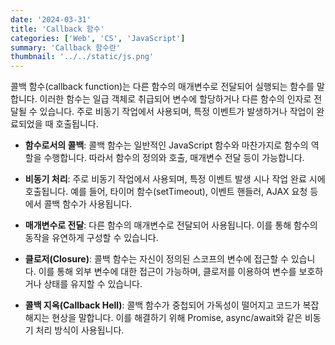 ```yaml
---
date: '2024-03-31'
title: 'Callback 함수'
categories: ['Web', 'CS', 'JavaScript']
summary: 'Callback 함수란'
thumbnail: '../../static/js.png'
---
```


콜백 함수(callback function)는 다른 함수의 매개변수로 전달되어 실행되는 함수를 말합니다. 이러한 함수는 일급 객체로 취급되어 변수에 할당하거나 다른 함수의 인자로 전달될 수 있습니다. 주로 비동기 작업에서 사용되며, 특정 이벤트가 발생하거나 작업이 완료되었을 때 호출됩니다.

- **함수로서의 콜백**: 콜백 함수는 일반적인 JavaScript 함수와 마찬가지로 함수의 역할을 수행합니다. 따라서 함수의 정의와 호출, 매개변수 전달 등이 가능합니다.

- **비동기 처리**: 주로 비동기 작업에서 사용되며, 특정 이벤트 발생 시나 작업 완료 시에 호출됩니다. 예를 들어, 타이머 함수(setTimeout), 이벤트 핸들러, AJAX 요청 등에서 콜백 함수가 사용됩니다.

- **매개변수로 전달**: 다른 함수의 매개변수로 전달되어 사용됩니다. 이를 통해 함수의 동작을 유연하게 구성할 수 있습니다.

- **클로저(Closure)**: 콜백 함수는 자신이 정의된 스코프의 변수에 접근할 수 있습니다. 이를 통해 외부 변수에 대한 접근이 가능하며, 클로저를 이용하여 변수를 보호하거나 상태를 유지할 수 있습니다.

- **콜백 지옥(Callback Hell)**: 콜백 함수가 중첩되어 가독성이 떨어지고 코드가 복잡해지는 현상을 말합니다. 이를 해결하기 위해 Promise, async/await와 같은 비동기 처리 방식이 사용됩니다.
